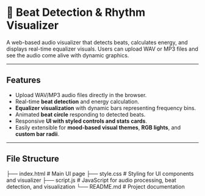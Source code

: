 # 🎵 Beat Detection & Rhythm Visualizer

A web-based audio visualizer that detects beats, calculates energy, and displays real-time equalizer visuals. Users can upload WAV or MP3 files and see the audio come alive with dynamic graphics.

---

## Features

- Upload WAV/MP3 audio files directly in the browser.
- Real-time **beat detection** and energy calculation.
- **Equalizer visualization** with dynamic bars representing frequency bins.
- Animated **beat circle** responding to detected beats.
- Responsive **UI with styled controls and stats cards**.
- Easily extensible for **mood-based visual themes**, **RGB lights**, and **custom bar radii**.

---

## File Structure
├── index.html # Main UI page
├── style.css # Styling for UI components and visualizer
├── script.js # JavaScript for audio processing, beat detection, and visualization
└── README.md # Project documentation
